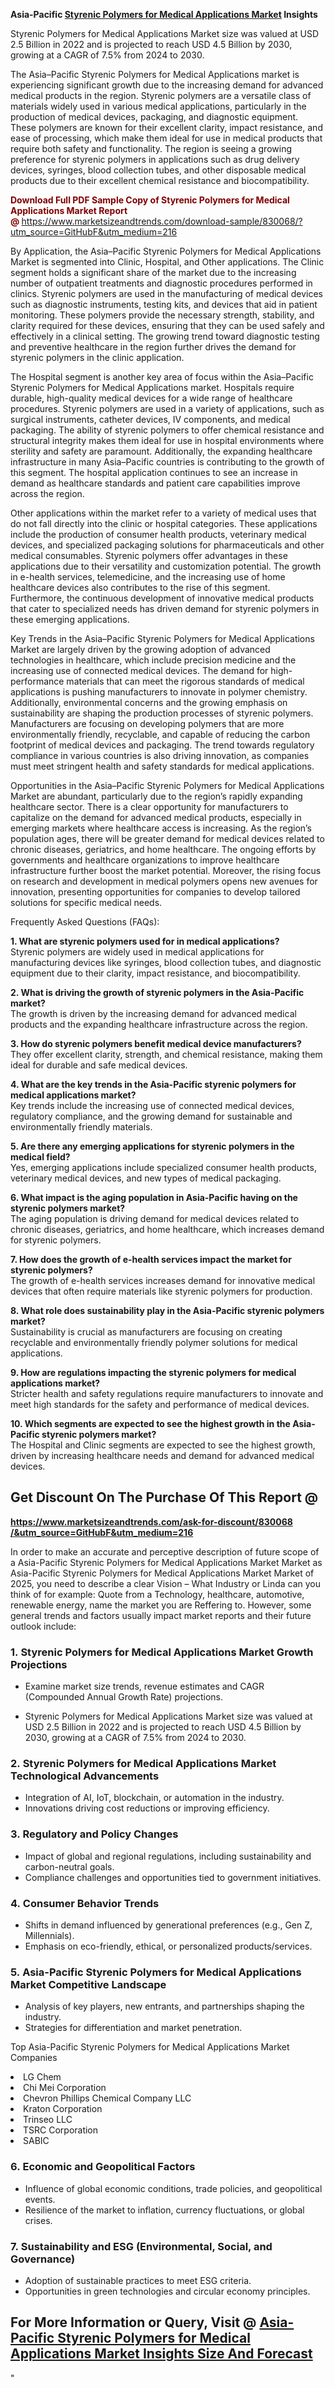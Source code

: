 <p><strong>Asia-Pacific&nbsp;<a href=""https://www.marketsizeandtrends.com/download-sample/830068/&amp;utm_source=GitHubF&amp;utm_medium=216"">Styrenic Polymers for Medical Applications Market</a> Insights</strong></p><p>Styrenic Polymers for Medical Applications Market size was valued at USD 2.5 Billion in 2022 and is projected to reach USD 4.5 Billion by 2030, growing at a CAGR of 7.5% from 2024 to 2030.</p><p><p>The Asia–Pacific Styrenic Polymers for Medical Applications market is experiencing significant growth due to the increasing demand for advanced medical products in the region. Styrenic polymers are a versatile class of materials widely used in various medical applications, particularly in the production of medical devices, packaging, and diagnostic equipment. These polymers are known for their excellent clarity, impact resistance, and ease of processing, which make them ideal for use in medical products that require both safety and functionality. The region is seeing a growing preference for styrenic polymers in applications such as drug delivery devices, syringes, blood collection tubes, and other disposable medical products due to their excellent chemical resistance and biocompatibility.<p><strong><span style="color: #800000;">Download Full PDF Sample Copy of Styrenic Polymers for Medical Applications Market Report @</span>&nbsp;</strong><a href="https://www.marketsizeandtrends.com/download-sample/830068/?utm_source=GitHubF&amp;utm_medium=216" target="_blank">https://www.marketsizeandtrends.com/download-sample/830068/?utm_source=GitHubF&amp;utm_medium=216</a></p><p>By Application, the Asia–Pacific Styrenic Polymers for Medical Applications Market is segmented into Clinic, Hospital, and Other applications. The Clinic segment holds a significant share of the market due to the increasing number of outpatient treatments and diagnostic procedures performed in clinics. Styrenic polymers are used in the manufacturing of medical devices such as diagnostic instruments, testing kits, and devices that aid in patient monitoring. These polymers provide the necessary strength, stability, and clarity required for these devices, ensuring that they can be used safely and effectively in a clinical setting. The growing trend toward diagnostic testing and preventive healthcare in the region further drives the demand for styrenic polymers in the clinic application.<p>The Hospital segment is another key area of focus within the Asia–Pacific Styrenic Polymers for Medical Applications market. Hospitals require durable, high-quality medical devices for a wide range of healthcare procedures. Styrenic polymers are used in a variety of applications, such as surgical instruments, catheter devices, IV components, and medical packaging. The ability of styrenic polymers to offer chemical resistance and structural integrity makes them ideal for use in hospital environments where sterility and safety are paramount. Additionally, the expanding healthcare infrastructure in many Asia–Pacific countries is contributing to the growth of this segment. The hospital application continues to see an increase in demand as healthcare standards and patient care capabilities improve across the region.<p>Other applications within the market refer to a variety of medical uses that do not fall directly into the clinic or hospital categories. These applications include the production of consumer health products, veterinary medical devices, and specialized packaging solutions for pharmaceuticals and other medical consumables. Styrenic polymers offer advantages in these applications due to their versatility and customization potential. The growth in e-health services, telemedicine, and the increasing use of home healthcare devices also contributes to the rise of this segment. Furthermore, the continuous development of innovative medical products that cater to specialized needs has driven demand for styrenic polymers in these emerging applications.<p>Key Trends in the Asia–Pacific Styrenic Polymers for Medical Applications Market are largely driven by the growing adoption of advanced technologies in healthcare, which include precision medicine and the increasing use of connected medical devices. The demand for high-performance materials that can meet the rigorous standards of medical applications is pushing manufacturers to innovate in polymer chemistry. Additionally, environmental concerns and the growing emphasis on sustainability are shaping the production processes of styrenic polymers. Manufacturers are focusing on developing polymers that are more environmentally friendly, recyclable, and capable of reducing the carbon footprint of medical devices and packaging. The trend towards regulatory compliance in various countries is also driving innovation, as companies must meet stringent health and safety standards for medical applications.<p>Opportunities in the Asia–Pacific Styrenic Polymers for Medical Applications Market are abundant, particularly due to the region’s rapidly expanding healthcare sector. There is a clear opportunity for manufacturers to capitalize on the demand for advanced medical products, especially in emerging markets where healthcare access is increasing. As the region’s population ages, there will be greater demand for medical devices related to chronic diseases, geriatrics, and home healthcare. The ongoing efforts by governments and healthcare organizations to improve healthcare infrastructure further boost the market potential. Moreover, the rising focus on research and development in medical polymers opens new avenues for innovation, presenting opportunities for companies to develop tailored solutions for specific medical needs.<p>Frequently Asked Questions (FAQs):<p><strong>1. What are styrenic polymers used for in medical applications?</strong><br>Styrenic polymers are widely used in medical applications for manufacturing devices like syringes, blood collection tubes, and diagnostic equipment due to their clarity, impact resistance, and biocompatibility.</p><p><strong>2. What is driving the growth of styrenic polymers in the Asia-Pacific market?</strong><br>The growth is driven by the increasing demand for advanced medical products and the expanding healthcare infrastructure across the region.</p><p><strong>3. How do styrenic polymers benefit medical device manufacturers?</strong><br>They offer excellent clarity, strength, and chemical resistance, making them ideal for durable and safe medical devices.</p><p><strong>4. What are the key trends in the Asia-Pacific styrenic polymers for medical applications market?</strong><br>Key trends include the increasing use of connected medical devices, regulatory compliance, and the growing demand for sustainable and environmentally friendly materials.</p><p><strong>5. Are there any emerging applications for styrenic polymers in the medical field?</strong><br>Yes, emerging applications include specialized consumer health products, veterinary medical devices, and new types of medical packaging.</p><p><strong>6. What impact is the aging population in Asia-Pacific having on the styrenic polymers market?</strong><br>The aging population is driving demand for medical devices related to chronic diseases, geriatrics, and home healthcare, which increases demand for styrenic polymers.</p><p><strong>7. How does the growth of e-health services impact the market for styrenic polymers?</strong><br>The growth of e-health services increases demand for innovative medical devices that often require materials like styrenic polymers for production.</p><p><strong>8. What role does sustainability play in the Asia-Pacific styrenic polymers market?</strong><br>Sustainability is crucial as manufacturers are focusing on creating recyclable and environmentally friendly polymer solutions for medical applications.</p><p><strong>9. How are regulations impacting the styrenic polymers for medical applications market?</strong><br>Stricter health and safety regulations require manufacturers to innovate and meet high standards for the safety and performance of medical devices.</p><p><strong>10. Which segments are expected to see the highest growth in the Asia-Pacific styrenic polymers market?</strong><br>The Hospital and Clinic segments are expected to see the highest growth, driven by increasing healthcare needs and demand for advanced medical devices.</p></p><h2><strong>Get Discount On The Purchase Of This Report @&nbsp;</strong></h2><p><strong><a href=""https://www.marketsizeandtrends.com/ask-for-discount/830068/&amp;utm_source=GitHubF&amp;utm_medium=216"" target=""_blank"">https://www.marketsizeandtrends.com/ask-for-discount/830068<br />/&amp;utm_source=GitHubF&amp;utm_medium=216</a></strong></p><p>In order to make an accurate and perceptive description of future scope of a Asia-Pacific&nbsp;Styrenic Polymers for Medical Applications Market Market as Asia-Pacific&nbsp;Styrenic Polymers for Medical Applications Market Market of 2025, you need to describe a clear Vision &ndash; What Industry or Linda can you think of for example: Quote from a Technology, healthcare, automotive, renewable energy, name the market you are Reffering to. However, some general trends and factors usually impact market reports and their future outlook include:</p><h3>1.&nbsp;<strong>Styrenic Polymers for Medical Applications Market Growth Projections</strong></h3><ul><li>Examine market size trends, revenue estimates and CAGR (Compounded Annual Growth Rate) projections.</li><li><p>Styrenic Polymers for Medical Applications Market size was valued at USD 2.5 Billion in 2022 and is projected to reach USD 4.5 Billion by 2030, growing at a CAGR of 7.5% from 2024 to 2030.</p></li></ul><h3>2.&nbsp;<strong>Styrenic Polymers for Medical Applications Market Technological Advancements</strong></h3><ul><li>Integration of AI, IoT, blockchain, or automation in the industry.</li><li>Innovations driving cost reductions or improving efficiency.</li></ul><h3>3.&nbsp;<strong>Regulatory and Policy Changes</strong></h3><ul><li>Impact of global and regional regulations, including sustainability and carbon-neutral goals.</li><li>Compliance challenges and opportunities tied to government initiatives.</li></ul><h3>4.&nbsp;<strong>Consumer Behavior Trends</strong></h3><ul><li>Shifts in demand influenced by generational preferences (e.g., Gen Z, Millennials).</li><li>Emphasis on eco-friendly, ethical, or personalized products/services.</li></ul><h3>5.&nbsp;<strong>Asia-Pacific Styrenic Polymers for Medical Applications Market Competitive Landscape</strong></h3><ul><li>Analysis of key players, new entrants, and partnerships shaping the industry.</li><li>Strategies for differentiation and market penetration.</li></ul><p data-pm-slice=""1 1 []"">Top Asia-Pacific Styrenic Polymers for Medical Applications Market Companies</p><div data-test-id=""""><p><li>LG Chem</li><li> Chi Mei Corporation</li><li> Chevron Phillips Chemical Company LLC</li><li> Kraton Corporation</li><li> Trinseo LLC</li><li> TSRC Corporation</li><li> SABIC</li></p></div><h3>6.&nbsp;<strong>Economic and Geopolitical Factors</strong></h3><ul><li>Influence of global economic conditions, trade policies, and geopolitical events.</li><li>Resilience of the market to inflation, currency fluctuations, or global crises.</li></ul><h3>7.&nbsp;<strong>Sustainability and ESG (Environmental, Social, and Governance)</strong></h3><ul><li>Adoption of sustainable practices to meet ESG criteria.</li><li>Opportunities in green technologies and circular economy principles.</li></ul><h2><strong>For More Information or Query, Visit @&nbsp;</strong><a href=""https://www.verifiedmarketreports.com/product/styrenic-polymers-for-medical-applications-market/"" target=""_blank"">Asia-Pacific Styrenic Polymers for Medical Applications Market Insights Size And Forecast</a></h2>"
